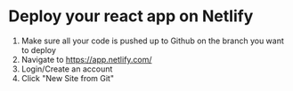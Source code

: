 # Deploy your react app on Netlify

1. Make sure all your code is pushed up to Github on the branch you want to deploy
1. Navigate to https://app.netlify.com/
1. Login/Create an account
1. Click "New Site from Git"
